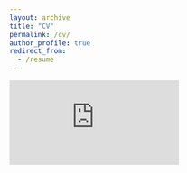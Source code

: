 ```yaml
---
layout: archive
title: "CV"
permalink: /cv/
author_profile: true
redirect_from:
  - /resume
---
```



<!-- <embed src="https://jathurshan0330.github.io/talks/EMBC_2021_Decoding%20of%20Hand%20Gestures%20from%20Electrocorticography%20with%20LSTM%20Based%20Deep%20Neural%20Network.pdf" > -->

<embed src="https://jathurshan0330.github.io/talks/Jathurshan_Pradeepkumar_CV.pdf">
<!-- width="200" height="300"> -->
